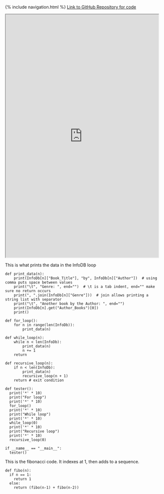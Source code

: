 {% include navigation.html %}
<a href="https://github.com/peacekeeper6/Jun-CSP-Project">Link to GitHub Repository for code</a>

<iframe height="800px" width="100%" src="https://replit.com/@TWIYJun/Jun-CSP-Project?lite=true"></iframe>


This is what prints the data in the InfoDB loop
````
def print_data(n):
    print(InfoDb[n]["Book_Title"], "by", InfoDb[n]["Author"])  # using comma puts space between values
    print("\t", "Genre: ", end="")  # \t is a tab indent, end="" make sure no return occurs
    print(", ".join(InfoDb[n]["Genre"]))  # join allows printing a string list with separator
    print("\t", "Another book by the Author: ", end="")
    print(InfoDb[n].get("Author_Books")[0])
    print()

def for_loop():
    for n in range(len(InfoDb)):
        print_data(n)
      
def while_loop(n):
    while n < len(InfoDb):
        print_data(n)
        n += 1
    return
  
def recursive_loop(n):
    if n < len(InfoDb):
        print_data(n)
        recursive_loop(n + 1)
    return # exit condition

def tester():
  print('*' * 10)
  print("For loop")
  print('*' * 10)
  for_loop()
  print('*' * 10)
  print("While loop")
  print('*' * 10)
  while_loop(0)
  print('*' * 10)
  print("Recursive loop")
  print('*' * 10)
  recursive_loop(0)

if __name__ == "__main__":
  tester()
  ````

This is the fibonacci code. It indexes at 1, then adds to a sequence.

````
def fibo(n):
  if n == 1:
    return 1
  else: 
    return (fibo(n-1) + fibo(n-2))
````
